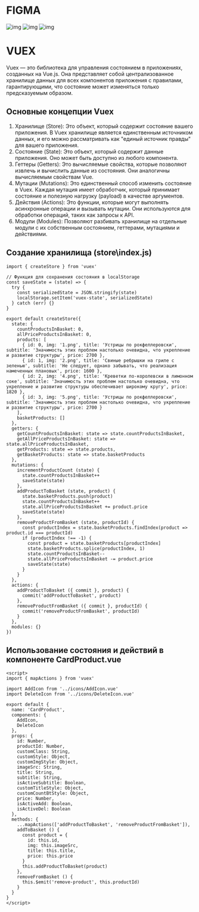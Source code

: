 # FIGMA
![img](./Images/1.png)
![img](./Images/2.png)
![img](./Images/3.png)

# VUEX

Vuex — это библиотека для управления состоянием в приложениях, созданных на Vue.js. Она представляет собой централизованное хранилище данных для всех компонентов приложения с правилами, гарантирующими, что состояние может изменяться только предсказуемым образом.

## Основные концепции Vuex
1. Хранилище (Store): Это объект, который содержит состояние вашего приложения. В Vuex хранилище является единственным источником данных, и его можно рассматривать как "единый источник правды" для вашего приложения.
2. Состояние (State): Это объект, который содержит данные приложения. Оно может быть доступно из любого компонента.
3. Геттеры (Getters): Это вычисляемые свойства, которые позволяют извлечь и вычислить данные из состояния. Они аналогичны вычисляемым свойствам Vue.
4. Мутации (Mutations): Это единственный способ изменить состояние в Vuex. Каждая мутация имеет обработчик, который принимает состояние и полезную нагрузку (payload) в качестве аргументов.
5. Действия (Actions): Это функции, которые могут выполнять асинхронные операции и вызывать мутации. Они используются для обработки операций, таких как запросы к API.
6. Модули (Modules): Позволяют разбивать хранилище на отдельные модули с их собственным состоянием, геттерами, мутациями и действиями.


## Создание хранилища (store\index.js)
```
import { createStore } from 'vuex'

// Функция для сохранения состояния в localStorage
const saveState = (state) => {
  try {
    const serializedState = JSON.stringify(state)
    localStorage.setItem('vuex-state', serializedState)
  } catch (err) {}
}

export default createStore({
  state: {
    countProductsInBasket: 0,
    allPriceProductsInBasket: 0,
    products: [
      { id: 0, img: '1.png', title: 'Устрицы по рокфеллеровски', subtitle: 'Значимость этих проблем настолько очевидна, что укрепление и развитие структуры', price: 2700 },
      { id: 1, img: '2.png', title: 'Свиные ребрышки на гриле с зеленью', subtitle: 'Не следует, однако забывать, что реализация намеченных плановых', price: 1600 },
      { id: 2, img: '4.png', title: 'Креветки по-королевски в лимонном соке', subtitle: 'Значимость этих проблем настолько очевидна, что укрепление и развитие структуры обеспечивает широкому кругу', price: 1820 },
      { id: 3, img: '5.png', title: 'Устрицы по рокфеллеровски', subtitle: 'Значимость этих проблем настолько очевидна, что укрепление и развитие структуры', price: 2700 }
    ],
    basketProducts: []
  },
  getters: {
    getCountProductsInBasket: state => state.countProductsInBasket,
    getAllPriceProductsInBasket: state => state.allPriceProductsInBasket,
    getProducts: state => state.products,
    getBasketProducts: state => state.basketProducts
  },
  mutations: {
    incrementProductCount (state) {
      state.countProductsInBasket++
      saveState(state)
    },
    addProductToBasket (state, product) {
      state.basketProducts.push(product)
      state.countProductsInBasket++
      state.allPriceProductsInBasket += product.price
      saveState(state)
    },
    removeProductFromBasket (state, productId) {
      const productIndex = state.basketProducts.findIndex(product => product.id === productId)
      if (productIndex !== -1) {
        const product = state.basketProducts[productIndex]
        state.basketProducts.splice(productIndex, 1)
        state.countProductsInBasket--
        state.allPriceProductsInBasket -= product.price
        saveState(state)
      }
    }
  },
  actions: {
    addProductToBasket ({ commit }, product) {
      commit('addProductToBasket', product)
    },
    removeProductFromBasket ({ commit }, productId) {
      commit('removeProductFromBasket', productId)
    }
  },
  modules: {}
})
```

## Использование состояния и действий в компоненте CardProduct.vue
```
<script>
import { mapActions } from 'vuex'

import AddIcon from '../icons/AddIcon.vue'
import DeleteIcon from '../icons/DeleteIcon.vue'

export default {
  name: 'CardProduct',
  components: {
    AddIcon,
    DeleteIcon
  },
  props: {
    id: Number,
    productId: Number,
    customClass: String,
    customStyle: Object,
    customImgStyle: Object,
    imageSrc: String,
    title: String,
    subtitle: String,
    isActiveSubtitle: Boolean,
    customTitleStyle: Object,
    customCountBtStyle: Object,
    price: Number,
    isActiveAdd: Boolean,
    isActiveDel: Boolean
  },
  methods: {
    ...mapActions(['addProductToBasket', 'removeProductFromBasket']),
    addToBasket () {
      const product = {
        id: this.id,
        img: this.imageSrc,
        title: this.title,
        price: this.price
      }
      this.addProductToBasket(product)
    },
    removeFromBasket () {
      this.$emit('remove-product', this.productId)
    }
  }
}
</script>
```
